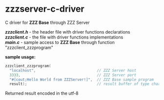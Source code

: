 # zzzserver-c-driver
C driver for **ZZZ Base** through ZZZ Server

***zzzclient.h*** - the header file with driver functions declarations  
***zzzclient.c*** - the file with driver functions implementations  
***main.c*** - sample access to **ZZZ Base** through function "zzzclient_zzzprogram"  

**sample usage:**
```c
zzzclient_zzzprogram(
  "localhost",                            // ZZZ Server host
  3333,                                   // ZZZ Server port
  "#[cout;Hello World from ZZZServer!]",  // ZZZ Base sample program
  result);                                // result buffer of type char*
```

Returned result encoded in the utf-8
